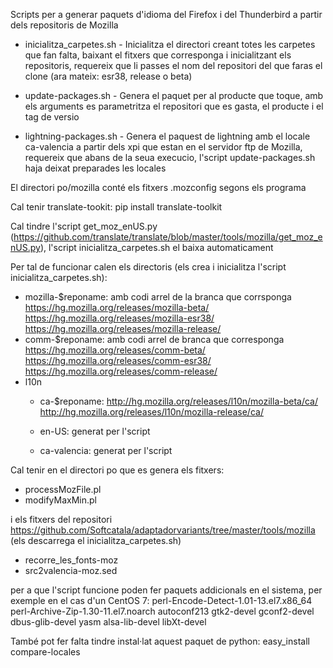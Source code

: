 Scripts per a generar paquets d'idioma del Firefox i del Thunderbird a partir dels repositoris de Mozilla

* inicialitza_carpetes.sh - Inicialitza el directori creant totes les carpetes que fan falta, baixant el fitxers que corresponga i inicialitzant els repositoris, requereix
							que li passes el nom del repositori del que faras el clone (ara mateix: esr38, release o beta)
* update-packages.sh - Genera el paquet per al producte que toque, amb els arguments es parametritza el repositori que es gasta, el producte i el tag de versio

* lightning-packages.sh - Genera el paquest de lightning amb el locale ca-valencia a partir dels xpi que estan en el servidor ftp de Mozilla, requereix que abans de la seua
						  execucio, l'script update-packages.sh haja deixat preparades les locales

El directori po/mozilla conté els fitxers .mozconfig segons els programa

Cal tenir translate-tookit: pip install translate-toolkit

Cal tindre l'script get_moz_enUS.py (https://github.com/translate/translate/blob/master/tools/mozilla/get_moz_enUS.py), l'script inicialitza_carpetes.sh el baixa automaticament

Per tal de funcionar calen els directoris (els crea i inicialitza l'script inicialitza_carpetes.sh):

* mozilla-$reponame: amb codi arrel de la branca que corrsponga 
		https://hg.mozilla.org/releases/mozilla-beta/
		https://hg.mozilla.org/releases/mozilla-esr38/
		https://hg.mozilla.org/releases/mozilla-release/
* comm-$reponame: amb codi arrel de branca que corresponga
		https://hg.mozilla.org/releases/comm-beta/
		https://hg.mozilla.org/releases/comm-esr38/
		https://hg.mozilla.org/releases/comm-release/
* l10n
  * ca-$reponame: 
		http://hg.mozilla.org/releases/l10n/mozilla-beta/ca/
		http://hg.mozilla.org/releases/l10n/mozilla-release/ca/
		
  * en-US: generat per l'script
  * ca-valencia: generat per l'script

Cal tenir en el directori po que es genera els fitxers:
* processMozFile.pl
* modifyMaxMin.pl

i els fitxers del repositori https://github.com/Softcatala/adaptadorvariants/tree/master/tools/mozilla (els descarrega el inicialitza_carpetes.sh)
* recorre_les_fonts-moz
* src2valencia-moz.sed

per a que l'script funcione poden fer paquets addicionals en el sistema, per exemple en el cas d'un CentOS 7:
perl-Encode-Detect-1.01-13.el7.x86_64
perl-Archive-Zip-1.30-11.el7.noarch
autoconf213
gtk2-devel
gconf2-devel
dbus-glib-devel
yasm
alsa-lib-devel
libXt-devel

També pot fer falta tindre instal·lat aquest paquet de python:
easy_install compare-locales
